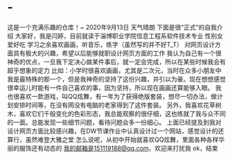 
# -
这是一个充满乐趣的仓库！~
2020年9月13日
天气晴朗
下面是很“正式”的自我介绍
大家好，我是闫婷，目前就读于淄博职业学院信息工程系软件技术专业
性别女爱好吃
学习之余喜欢画画，听音乐，练字（虽然写的并不好T_T）
对网页设计方面具有极大的兴趣，希望以后能够就职设计网页方面的工作
我认为自己有一个很神奇的优点，一旦我下定决心做某件事后，就一定会完成，所以在某些时候我会有超乎想象的定力
比如：小学时很喜欢画画，尤其是二次元，当时在众多小朋友中我是最特殊的那一个，但是我神奇的坚持了这份兴趣，并引以为豪。现在想想感觉很幸运儿时能有一件自己喜欢的事，因为坚持，所以现在画画还算能够入眼。
我也很喜欢一款游戏，叫QQ炫舞，有一年为了获得绝版套装，想尽一切办法，做计划安排时间等，在没有网没有电脑的老家得到了这件套装。
另外，我喜欢花草树木，喜欢它们千般变化的色彩形态，我总能观察的很仔细，这也练就了我与众不同的一面。总能发现一些细节问题，看待问题会多一份细心。
上面已经提及到我对设计网页方面比较感兴趣，在DW节课作业中认真设计过一个网站，感觉设计的还算行，虽然难登大雅之堂
怎么说呢，从初中开始就喜欢QQ炫舞，里面各种各样华丽的服饰还有动态的
我的邮箱是151119188@qq.com，欢迎来打扰我
ok，结束
